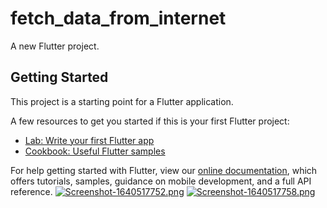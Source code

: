 # fetch_data_from_internet

A new Flutter project.

## Getting Started

This project is a starting point for a Flutter application.

A few resources to get you started if this is your first Flutter project:

- [Lab: Write your first Flutter app](https://flutter.dev/docs/get-started/codelab)
- [Cookbook: Useful Flutter samples](https://flutter.dev/docs/cookbook)

For help getting started with Flutter, view our
[online documentation](https://flutter.dev/docs), which offers tutorials,
samples, guidance on mobile development, and a full API reference.
[![Screenshot-1640517752.png](https://i.postimg.cc/jdFFJzbN/Screenshot-1640517752.png)](https://postimg.cc/dLGBbZDt)
[![Screenshot-1640517758.png](https://i.postimg.cc/yxrvczwB/Screenshot-1640517758.png)](https://postimg.cc/T5gVvBdH)
